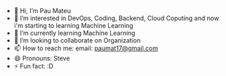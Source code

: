- 👋 Hi, I’m Pau Mateu
- 👀 I’m interested in DevOps, Coding, Backend, Cloud Coputing and now i'm starting to learning Machine Learning
- 🌱 I’m currently learning Machine Learning
- 💞️ I’m looking to collaborate on Organization
- 📫 How to reach me: email: paumat17@gmail.com
- 😄 Pronouns: Steve
- ⚡ Fun fact: :D

<!---
ElStevenn/ElStevenn is a ✨ special ✨ repository because its `README.md` (this file) appears on your GitHub profile.
You can click the Preview link to take a look at your changes.
--->

